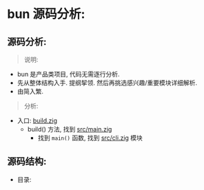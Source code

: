 # bun 源码分析:

## 源码分析:

> 说明:

- bun 是产品类项目, 代码无需逐行分析.
- 先从整体结构入手. 提纲挈领. 然后再挑选感兴趣/重要模块详细解析.
- 由简入繁.

> 分析:

- 入口: [build.zig](../build.zig)
  - build() 方法, 找到 [src/main.zig](../src/main.zig)
    - 找到 `main()` 函数, 找到 [src/cli.zig](../src/cli.zig) 模块

## 源码结构:

- 目录:

```ruby


```
